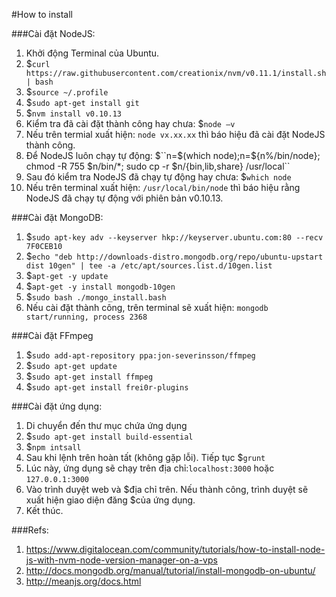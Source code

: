 #How to install

###Cài đặt NodeJS:

1. Khởi động Terminal của Ubuntu.
2. $``curl https://raw.githubusercontent.com/creationix/nvm/v0.11.1/install.sh | bash``
3. $``source ~/.profile``
4. $``sudo apt-get install git``
5. $``nvm install v0.10.13``
6. Kiểm tra đã cài đặt thành công hay chưa: $``node –v``
7. Nếu trên termial xuất hiện: ``node vx.xx.xx`` thì báo hiệu đã cài đặt NodeJS thành công.
8. Để NodeJS luôn chạy tự động: $``n=$(which node);n=${n%/bin/node}; chmod -R 755 $n/bin/*; sudo cp -r $n/{bin,lib,share} /usr/local``
9. Sau đó kiểm tra NodeJS đã chạy tự động hay chưa: $``which node``
10. Nếu trên terminal xuất hiện: ``/usr/local/bin/node`` thì báo hiệu rằng NodeJS đã chạy tự động với phiên bản v0.10.13.

###Cài đặt MongoDB:
1. $``sudo apt-key adv --keyserver hkp://keyserver.ubuntu.com:80 --recv 7F0CEB10``
2. $``echo "deb http://downloads-distro.mongodb.org/repo/ubuntu-upstart dist 10gen" | tee -a /etc/apt/sources.list.d/10gen.list``
3. $``apt-get -y update``
4. $``apt-get -y install mongodb-10gen``
5. $``sudo bash ./mongo_install.bash``
6. Nếu cài đặt thành công, trên terminal sẽ xuất hiện: ``mongodb start/running, process 2368``

###Cài đặt FFmpeg
1. $``sudo add-apt-repository ppa:jon-severinsson/ffmpeg``
2. $``sudo apt-get update``
3. $``sudo apt-get install ffmpeg``
4. $``sudo apt-get install frei0r-plugins``

###Cài đặt ứng dụng:
1. Di chuyển đến thư mục chứa ứng dụng
2. $``sudo apt-get install build-essential``
3. $``npm intsall``
4. Sau khi lệnh trên hoàn tất (không gặp lỗi). Tiếp tục $``grunt``
5. Lúc này, ứng dụng sẽ chạy trên địa chỉ:``localhost:3000`` hoặc ``127.0.0.1:3000``
6. Vào trình duyệt web và $địa chỉ trên. Nếu thành công, trình duyệt sẽ xuất hiện giao diện đăng $của ứng dụng.
7. Kết thúc.

###Refs:
1. https://www.digitalocean.com/community/tutorials/how-to-install-node-js-with-nvm-node-version-manager-on-a-vps
2. http://docs.mongodb.org/manual/tutorial/install-mongodb-on-ubuntu/
3. http://meanjs.org/docs.html
